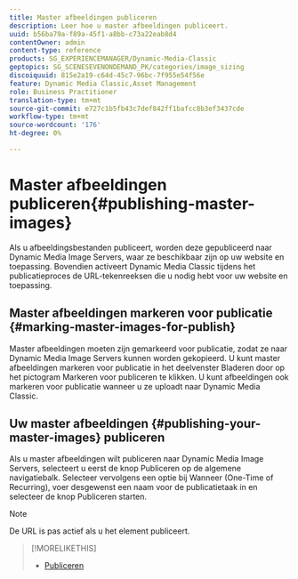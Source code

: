 ```yaml
---
title: Master afbeeldingen publiceren
description: Leer hoe u master afbeeldingen publiceert.
uuid: b56ba79a-f89a-45f1-a8bb-c73a22eab8d4
contentOwner: admin
content-type: reference
products: SG_EXPERIENCEMANAGER/Dynamic-Media-Classic
geptopics: SG_SCENESEVENONDEMAND_PK/categories/image_sizing
discoiquuid: 815e2a19-c64d-45c7-96bc-7f955e54f56e
feature: Dynamic Media Classic,Asset Management
role: Business Practitioner
translation-type: tm+mt
source-git-commit: e727c1b5fb43c7def842ff1bafcc8b3ef3437cde
workflow-type: tm+mt
source-wordcount: '176'
ht-degree: 0%

---
```



# Master afbeeldingen publiceren{#publishing-master-images}

Als u afbeeldingsbestanden publiceert, worden deze gepubliceerd naar Dynamic Media Image Servers, waar ze beschikbaar zijn op uw website en toepassing. Bovendien activeert Dynamic Media Classic tijdens het publicatieproces de URL-tekenreeksen die u nodig hebt voor uw website en toepassing.

## Master afbeeldingen markeren voor publicatie {#marking-master-images-for-publish}

Master afbeeldingen moeten zijn gemarkeerd voor publicatie, zodat ze naar Dynamic Media Image Servers kunnen worden gekopieerd. U kunt master afbeeldingen markeren voor publicatie in het deelvenster Bladeren door op het pictogram Markeren voor publiceren te klikken. U kunt afbeeldingen ook markeren voor publicatie wanneer u ze uploadt naar Dynamic Media Classic.

## Uw master afbeeldingen {#publishing-your-master-images} publiceren

Als u master afbeeldingen wilt publiceren naar Dynamic Media Image Servers, selecteert u eerst de knop Publiceren op de algemene navigatiebalk. Selecteer vervolgens een optie bij Wanneer (One-Time of Recurring), voer desgewenst een naam voor de publicatietaak in en selecteer de knop Publiceren starten.

>[!NOTE]
>
>De URL is pas actief als u het element publiceert.

>[!MORELIKETHIS]
>
>* [Publiceren](publishing-files.md#publishing_files)

